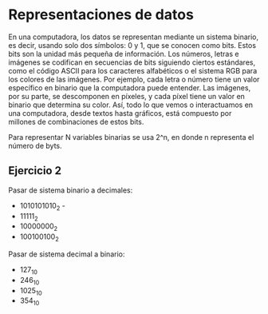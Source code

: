 # Representaciones de datos
En una computadora, los datos se representan mediante un sistema binario, es decir, usando solo dos símbolos: 0 y 1, que se conocen como bits. Estos bits son la unidad más pequeña de información. Los números, letras e imágenes se codifican en secuencias de bits siguiendo ciertos estándares, como el código ASCII para los caracteres alfabéticos o el sistema RGB para los colores de las imágenes. Por ejemplo, cada letra o número tiene un valor específico en binario que la computadora puede entender. Las imágenes, por su parte, se descomponen en píxeles, y cada píxel tiene un valor en binario que determina su color. Así, todo lo que vemos o interactuamos en una computadora, desde textos hasta gráficos, está compuesto por millones de combinaciones de estos bits.

Para representar N variables binarias se usa 2^n, en donde n representa el número de byts.

## Ejercicio 2
Pasar de sistema binario a decimales:
- $1010101010_2$ - 
- $11111_2$
- $10000000_2$
- $100100100_2$

Pasar de sistema decimal a binario:
- $127_{10}$
- $246_{10}$
- $1025_{10}$
- $354_{10}$

